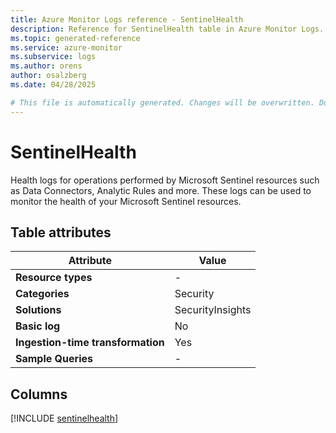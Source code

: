 ```yaml
---
title: Azure Monitor Logs reference - SentinelHealth
description: Reference for SentinelHealth table in Azure Monitor Logs.
ms.topic: generated-reference
ms.service: azure-monitor
ms.subservice: logs
ms.author: orens
author: osalzberg
ms.date: 04/28/2025

# This file is automatically generated. Changes will be overwritten. Do not change this file directly.
---
```


# SentinelHealth

Health logs for operations performed by Microsoft Sentinel resources such as Data Connectors, Analytic Rules and more. These logs can be used to monitor the health of your Microsoft Sentinel resources.


## Table attributes

|Attribute|Value|
|---|---|
|**Resource types**|-|
|**Categories**|Security|
|**Solutions**| SecurityInsights|
|**Basic log**|No|
|**Ingestion-time transformation**|Yes|
|**Sample Queries**|-|



## Columns
  
[!INCLUDE [sentinelhealth](~/reusable-content/ce-skilling/azure/includes/azure-monitor/reference/tables/sentinelhealth-include.md)]
